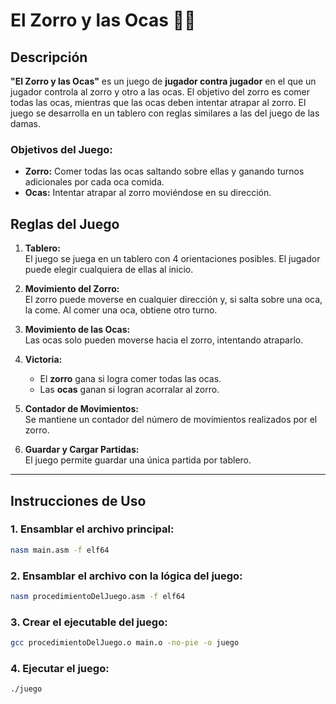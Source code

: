 # El Zorro y las Ocas 🦊🦢

## Descripción

**"El Zorro y las Ocas"** es un juego de **jugador contra jugador** en el que un jugador controla al zorro y otro a las ocas. El objetivo del zorro es comer todas las ocas, mientras que las ocas deben intentar atrapar al zorro. El juego se desarrolla en un tablero con reglas similares a las del juego de las damas.

### Objetivos del Juego:
- **Zorro:** Comer todas las ocas saltando sobre ellas y ganando turnos adicionales por cada oca comida.
- **Ocas:** Intentar atrapar al zorro moviéndose en su dirección.

## Reglas del Juego

1. **Tablero:**  
   El juego se juega en un tablero con 4 orientaciones posibles. El jugador puede elegir cualquiera de ellas al inicio.

2. **Movimiento del Zorro:**  
   El zorro puede moverse en cualquier dirección y, si salta sobre una oca, la come. Al comer una oca, obtiene otro turno.

3. **Movimiento de las Ocas:**  
   Las ocas solo pueden moverse hacia el zorro, intentando atraparlo.

4. **Victoria:**  
   - El **zorro** gana si logra comer todas las ocas.  
   - Las **ocas** ganan si logran acorralar al zorro.

5. **Contador de Movimientos:**  
   Se mantiene un contador del número de movimientos realizados por el zorro.

6. **Guardar y Cargar Partidas:**  
   El juego permite guardar una única partida por tablero.

---

## Instrucciones de Uso

### 1. Ensamblar el archivo principal:
```bash
nasm main.asm -f elf64
```

### 2. Ensamblar el archivo con la lógica del juego:
```bash
nasm procedimientoDelJuego.asm -f elf64
```

### 3. Crear el ejecutable del juego:
```bash
gcc procedimientoDelJuego.o main.o -no-pie -o juego
```

### 4. Ejecutar el juego:
```bash
./juego
```


